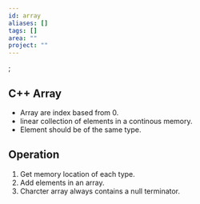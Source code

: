```yaml
---
id: array
aliases: []
tags: []
area: ""
project: ""
---
```


;

## C++ Array

- Array are index based from 0.
- linear collection of elements in a continous memory.
- Element should be of the same type.

## Operation

1. Get memory location of each type.
2. Add elements in an array.
3. Charcter array always contains a null terminator.
